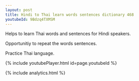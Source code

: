 ```yaml
---
layout: post
title: Hindi to Thai learn words sentences dictionary 468 
youtubeId: 9Bdzq4TXMSM
---
```

 
 
Helps to learn Thai words and sentences for Hindi speakers.

Opportunitiy to repeat the words sentences. 

Practice Thai language. 
 
{% include youtubePlayer.html id=page.youtubeId %}
 
 
{% include analytics.html %}